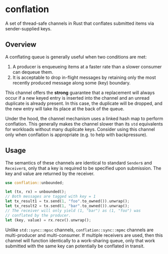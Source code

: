 # conflation

A set of thread-safe channels in Rust that conflates submitted items via sender-supplied keys.

## Overview

A conflating queue is generally useful when two conditions are met:
1. A producer is enqueueing items at a faster rate than a slower consumer can dequeue them.
2. It is acceptable to drop in-flight messages by retaining only the most recently produced message along some (key) boundary.

This channel offers the **strong** guarantee that a replacement will always occur
if a new keyed entry is inserted into the channel and an unread duplicate is already present.
In this case, the duplicate will be dropped, and the new entry will take its place at the
back of the queue.

Under the hood, the channel mechanism uses a linked hash map to perform conflation.
This generally makes the channel slower than its `std` equivalents for workloads without
many duplicate keys. Consider using this channel only when conflation is appropriate
(e.g. to help with backpressure).

## Usage

The semantics of these channels are identical to standard `Sender`s and `Receiver`s,
only that a key is required to be specified upon submission. The key and value are
returned by the receiver.

```rust
use conflation::unbounded;

let (tx, rx) = unbounded();
// Both messages are tagged with key = 1
let tx_result1 = tx.send(1, "foo".to_owned()).unwrap();
let tx_result2 = tx.send(1, "bar".to_owned()).unwrap();
// The receiver will only yield (1, "bar") as (1, "foo") was
// conflated by the producer.
let (key, value) = rx.recv().unwrap();
```

Unlike `std::sync::mpsc` channels, `conflation::sync::mpmc` channels are
multi-producer and multi-consumer. If multiple receivers are used, then this channel
will function identically to a work-sharing queue, only that work submitted
with the same key can potentially be conflated in transit.